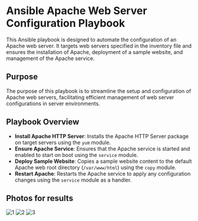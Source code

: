 # Ansible Apache Web Server Configuration Playbook

This Ansible playbook is designed to automate the configuration of an Apache web server. 
It targets web servers specified in the inventory file and ensures the installation of Apache, deployment of a sample website, and management of the Apache service.

## Purpose

The purpose of this playbook is to streamline the setup and configuration of Apache web servers, 
facilitating efficient management of web server configurations in server environments.

## Playbook Overview

- **Install Apache HTTP Server**: Installs the Apache HTTP Server package on target servers using the `yum` module.
- **Ensure Apache Service**: Ensures that the Apache service is started and enabled to start on boot using the `service` module.
- **Deploy Sample Website**: Copies a sample website content to the default Apache web root directory (`/var/www/html`) using the `copy` module.
- **Restart Apache**: Restarts the Apache service to apply any configuration changes using the `service` module as a handler.


## Photos for results
![1](https://github.com/marwantarek11/IVOLVE_Training/assets/167176241/5622a01c-bad3-45bd-877d-3126cb33ed15)
![2](https://github.com/marwantarek11/IVOLVE_Training/assets/167176241/3b0a8a51-e930-41a4-a4bf-57db62c4c42b)
![3](https://github.com/marwantarek11/IVOLVE_Training/assets/167176241/0a465988-73d9-4add-b2bf-8650153b795c)

